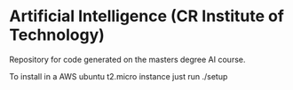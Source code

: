 # Artificial Intelligence (CR Institute of Technology) #

Repository for code generated on the masters degree
AI course.

To install in a AWS ubuntu t2.micro instance just
run ./setup
